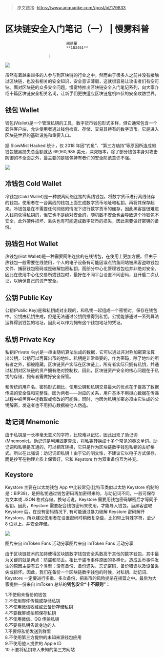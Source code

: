 > 原文链接: https://www.anquanke.com//post/id/179833 


# 区块链安全入门笔记（一） | 慢雾科普


                                阅读量   
                                **183461**
                            
                        |
                        
                                                                                    



[![](https://p2.ssl.qhimg.com/t01560b55fa26f37b17.png)](https://p2.ssl.qhimg.com/t01560b55fa26f37b17.png)



虽然有着越来越多的人参与到区块链的行业之中，然而由于很多人之前并没有接触过区块链，也没有相关的安全知识，安全意识薄弱，这就很容易让攻击者们有空可钻。面对区块链的众多安全问题，慢雾特推出区块链安全入门笔记系列，向大家介绍十篇区块链安全相关名词，让新手们更快适应区块链危机四伏的安全攻防世界。



## 钱包 Wallet

钱包(Wallet)是一个管理私钥的工具，数字货币钱包形式多样，但它通常包含一个软件客户端，允许使用者通过钱包检查、存储、交易其持有的数字货币。它是进入区块链世界的基础设施和重要入口。

据 SlowMist Hacked 统计，仅 2018 年因“钓鱼”、“第三方劫持”等原因所造成的钱包被黑损失总金额就达 69,160,985 美元，深究根本，除了部分钱包本身对攻击防御的不全面之外，最主要的是钱包持有者们的安全防范意识不强。

[![](https://p5.ssl.qhimg.com/t01a4676a157b7f9342.png)](https://p5.ssl.qhimg.com/t01a4676a157b7f9342.png)



## 冷钱包 Cold Wallet

冷钱包(Cold Wallet)是一种脱离网络连接的离线钱包，将数字货币进行离线储存的钱包。使用者在一台离线的钱包上面生成数字货币地址和私钥，再将其保存起来。冷钱包是在不需要任何网络的情况下进行数字货币的储存，因此黑客是很难进入钱包获得私钥的，但它也不是绝对安全的，随机数不安全也会导致这个冷钱包不安全，此外硬件损坏、丢失也有可能造成数字货币的损失，因此需要做好密钥的备份。



## 热钱包 Hot Wallet

热钱包(Hot Wallet)是一种需要网络连接的在线钱包，在使用上更加方便。但由于热钱包一般需要在线使用，个人的电子设备有可能因误点钓鱼网站被黑客盗取钱包文件、捕获钱包密码或是破解加密私钥，而部分中心化管理钱包也并非绝对安全。因此在使用中心化交易所或钱包时，最好在不同平台设置不同密码，且开启二次认证，以确保自己的资产安全。



## 公钥 Public Key

公钥(Public Key)是和私钥成对出现的，和私钥一起组成一个密钥对，保存在钱包中。公钥由私钥生成，但是无法通过公钥倒推得到私钥。公钥能够通过一系列算法运算得到钱包的地址，因此可以作为拥有这个钱包地址的凭证。



## 私钥 Private Key

私钥(Private Key)是一串由随机算法生成的数据，它可以通过非对称加密算法算出公钥，公钥可以再算出币的地址。私钥是非常重要的，作为密码，除了地址的所有者之外，都被隐藏。区块链资产实际在区块链上，所有者实际只拥有私钥，并通过私钥对区块链的资产拥有绝对控制权，因此，区块链资产安全的核心问题在于私钥的存储，拥有者需做好安全保管。

和传统的用户名、密码形式相比，使用公钥和私钥交易最大的优点在于提高了数据传递的安全性和完整性，因为两者——对应的关系，用户基本不用担心数据在传递过程中被黑客中途截取或修改的可能性。同时，也因为私钥加密必须由它生成的公钥解密，发送者也不用担心数据被他人伪造。



## 助记词 Mnemonic

由于私钥是一长串毫无意义的字符，比较难以记忆，因此出现了助记词(Mnemonic)。助记词是利用固定算法，将私钥转换成十多个常见的英文单词。助记词和私钥是互通的，可以相互转换，它只是作为区块链数字钱包私钥的友好格式。所以在此强调：助记词即私钥！由于它的明文性，不建议它以电子方式保存，而是抄写在物理介质上保管好，它和 Keystore 作为双重备份互为补充。



## Keystore

Keystore 主要在以太坊钱包 App 中比较常见(比特币类似以太坊 Keystore 机制的是：BIP38)，是把私钥通过钱包密码再加密得来的，与助记词不同，一般可保存为文本或 JSON 格式存储。换句话说，Keystore 需要用钱包密码解密后才等同于私钥。因此，Keystore 需要配合钱包密码来使用，才能导入钱包。当黑客盗取 Keystore 后，在没有密码情况下, 有可能通过暴力破解 Keystore 密码解开 Keystore，所以建议使用者在设置密码时稍微复杂些，比如带上特殊字符，至少 8 位以上，并安全存储。

[![](https://p3.ssl.qhimg.com/t014a9fcf5ab23676f5.png)](https://p3.ssl.qhimg.com/t014a9fcf5ab23676f5.png)

图片来自 imToken Fans 活动分享图片来自 imToken Fans 活动分享

由于区块链技术的加持使得区块链数字钱包安全系数高于其他的数字钱包，其中最为关键的就是两点：防盗和防丢。相比于盗币事件原因的多样化，造成丢币事件发生的原因主要有五个类型：没有备份、备份遗失、忘记密码、备份错误以及设备丢失或损坏。因此，我们在备份一个区块链数字钱包的时候，对私钥、助记词、Keystore 一定要进行多重、多次备份，把丢币的风险扼杀在摇篮之中。最后为大家提供一份来自 imToken 总结的**钱包安全“十不原则”：**

1.不使用未备份的钱包<br>
2.不使用邮件传输或存储私钥<br>
3.不使用微信收藏或云备份存储私钥<br>
4.不要截屏或拍照保存私钥<br>
5.不使用微信、QQ 传输私钥<br>
6.不要将私钥告诉身边的人<br>
7.不要将私钥发送到群里<br>
8.不使用第三方提供的未知来源钱包应用<br>
9.不使用他人提供的 Apple ID<br>
10.不要将私钥导入未知的第三方网站
